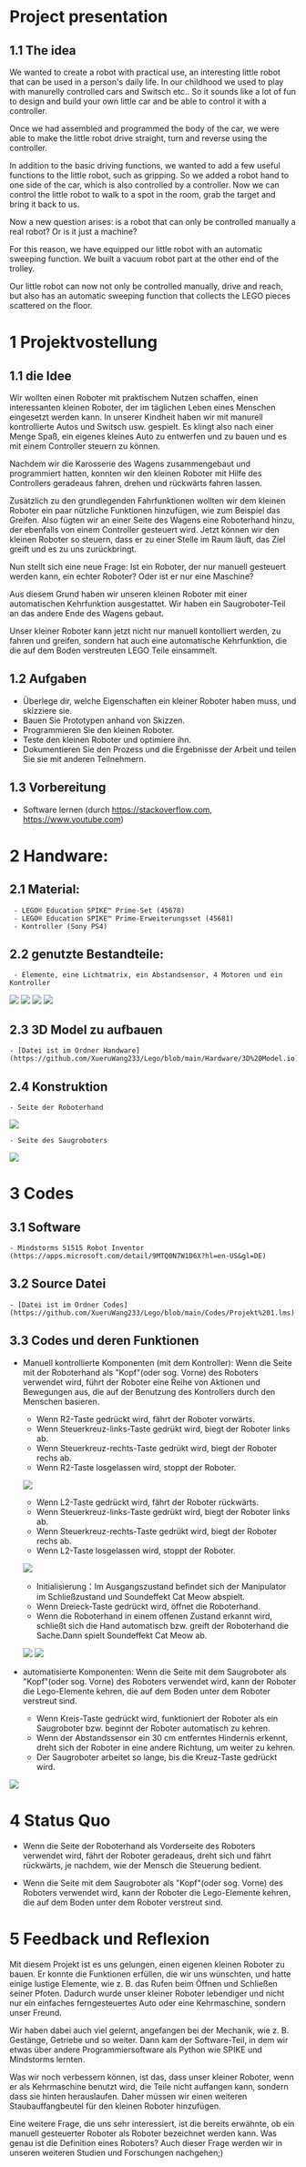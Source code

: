 # Project presentation
## 1.1 The idea
We wanted to create a robot with practical use, an interesting little robot that can be used in a person's daily life. In our childhood we used to play with manurelly controlled cars and Switsch etc.. So it sounds like a lot of fun to design and build your own little car and be able to control it with a controller.

Once we had assembled and programmed the body of the car, we were able to make the little robot drive straight, turn and reverse using the controller.

In addition to the basic driving functions, we wanted to add a few useful functions to the little robot, such as gripping. So we added a robot hand to one side of the car, which is also controlled by a controller. Now we can control the little robot to walk to a spot in the room, grab the target and bring it back to us.

Now a new question arises: is a robot that can only be controlled manually a real robot? Or is it just a machine?

For this reason, we have equipped our little robot with an automatic sweeping function. We built a vacuum robot part at the other end of the trolley.

Our little robot can now not only be controlled manually, drive and reach, but also has an automatic sweeping function that collects the LEGO pieces scattered on the floor.

# 1 Projektvostellung
## 1.1 die Idee
Wir wollten einen Roboter mit praktischem Nutzen schaffen, einen interessanten kleinen Roboter, der im täglichen Leben eines Menschen eingesetzt werden kann. In unserer Kindheit haben wir mit manurell kontrollierte Autos und Switsch usw. gespielt. Es klingt also nach einer Menge Spaß, ein eigenes kleines Auto zu entwerfen und zu bauen und es mit einem Controller steuern zu können.

Nachdem wir die Karosserie des Wagens zusammengebaut und programmiert hatten, konnten wir den kleinen Roboter mit Hilfe des Controllers geradeaus fahren, drehen und rückwärts fahren lassen.

Zusätzlich zu den grundlegenden Fahrfunktionen wollten wir dem kleinen Roboter ein paar nützliche Funktionen hinzufügen, wie zum Beispiel das Greifen. Also fügten wir an einer Seite des Wagens eine Roboterhand hinzu, der ebenfalls von einem Controller gesteuert wird. Jetzt können wir den kleinen Roboter so steuern, dass er zu einer Stelle im Raum läuft, das Ziel greift und es zu uns zurückbringt.

Nun stellt sich eine neue Frage: Ist ein Roboter, der nur manuell gesteuert werden kann, ein echter Roboter? Oder ist er nur eine Maschine?

Aus diesem Grund haben wir unseren kleinen Roboter mit einer automatischen Kehrfunktion ausgestattet. Wir haben ein Saugroboter-Teil an das andere Ende des Wagens gebaut. 

Unser kleiner Roboter kann jetzt nicht nur manuell kontolliert werden, zu fahren und greifen, sondern hat auch eine automatische Kehrfunktion, die die auf dem Boden verstreuten LEGO Teile einsammelt.
## 1.2 Aufgaben
- Überlege dir, welche Eigenschaften ein kleiner Roboter haben muss, und skizziere sie.
- Bauen Sie Prototypen anhand von Skizzen.
- Programmieren Sie den kleinen Roboter.
- Teste den kleinen Roboter und optimiere ihn.
- Dokumentieren Sie den Prozess und die Ergebnisse der Arbeit und teilen Sie sie mit anderen Teilnehmern.
## 1.3 Vorbereitung
- Software lernen (durch https://stackoverflow.com, https://www.youtube.com)
# 2 Handware:
## 2.1 Material:
     - LEGO® Education SPIKE™ Prime-Set (45678)
     - LEGO® Education SPIKE™ Prime-Erweiterungsset (45681)
     - Kontroller (Sony PS4)
## 2.2 genutzte Bestandteile:
     - Elemente, eine Lichtmatrix, ein Abstandsensor, 4 Motoren und ein Kontroller
  
       
![](https://github.com/XueruWang233/Lego/blob/main/Hardware/Standteile%201.png)
![](https://github.com/XueruWang233/Lego/blob/main/Hardware/Standteile%202.png)
![](https://github.com/XueruWang233/Lego/blob/main/Hardware/Standteile%203.png)
![](https://github.com/XueruWang233/Lego/blob/main/Hardware/Kontrolle.JPG)

## 2.3 3D Model zu aufbauen
    - [Datei ist im Ordner Handware](https://github.com/XueruWang233/Lego/blob/main/Hardware/3D%20Model.io)
## 2.4 Konstruktion
    - Seite der Roboterhand

![](https://github.com/XueruWang233/Lego/blob/main/Hardware/Roboterhand%203.JPG)

    - Seite des Saugroboters

![](https://github.com/XueruWang233/Lego/blob/main/Hardware/Sauberroboter%203.JPG)

# 3 Codes
## 3.1 Software
    - Mindstorms 51515 Robot Inventor (https://apps.microsoft.com/detail/9MTQ0N7W1D6X?hl=en-US&gl=DE)
## 3.2 Source Datei
    - [Datei ist im Ordner Codes](https://github.com/XueruWang233/Lego/blob/main/Codes/Projekt%201.lms)
## 3.3 Codes und deren Funktionen
- Manuell kontrollierte Komponenten (mit dem Kontroller): Wenn die Seite mit der Roboterhand als "Kopf"(oder sog. Vorne) des Roboters verwendet wird, führt der Roboter eine Reihe von Aktionen und Bewegungen aus, die auf der Benutzung des Kontrollers durch den Menschen basieren.
    - Wenn R2-Taste gedrückt wird, fährt der Roboter vorwärts.
    - Wenn Steuerkreuz-links-Taste gedrükt wird, biegt der Roboter links ab.
    - Wenn Steuerkreuz-rechts-Taste gedrükt wird, biegt der Roboter rechs ab.
    - Wenn R2-Taste losgelassen wird, stoppt der Roboter.

  ![](https://github.com/XueruWang233/Lego/blob/main/Codes/Fahren(nach%20vorne)%20und%20Abbiegen.png)

    - Wenn L2-Taste gedrückt wird, fährt der Roboter rückwärts.
    - Wenn Steuerkreuz-links-Taste gedrükt wird, biegt der Roboter links ab.
    - Wenn Steuerkreuz-rechts-Taste gedrükt wird, biegt der Roboter rechs ab.
    - Wenn L2-Taste losgelassen wird, stoppt der Roboter.

  ![](https://github.com/XueruWang233/Lego/blob/main/Codes/Ru%CC%88ckfahren%20und%20Abbigen.png)

    - Initialisierung：Im Ausgangszustand befindet sich der Manipulator im Schließzustand und Soundeffekt Cat Meow abspielt.
    - Wenn Dreieck-Taste gedrückt wird, öffnet die Roboterhand.
    - Wenn die Roboterhand in einem offenen Zustand erkannt wird, schließt sich die Hand automatisch bzw. greift der Roboterhand die Sache.Dann spielt Soundeffekt Cat Meow ab.

  ![](https://github.com/XueruWang233/Lego/blob/main/Codes/Initialisierung(Verschluss)%20des%20Roboterhands.png)
  ![](https://github.com/XueruWang233/Lego/blob/main/Codes/Roboterhand%20kontrollieren.png)

- automatisierte Komponenten: Wenn die Seite mit dem Saugroboter als "Kopf"(oder sog. Vorne) des Roboters verwendet wird, kann der Roboter die Lego-Elemente kehren, die auf dem Boden unter dem Roboter verstreut sind.
    - Wenn Kreis-Taste gedrückt wird, funktioniert der Roboter als ein Saugroboter bzw. beginnt der Roboter automatisch zu kehren.
    - Wenn der Abstandssensor ein 30 cm entferntes Hindernis erkennt, dreht sich der Roboter in eine andere Richtung, um weiter zu kehren.
    - Der Saugroboter arbeitet so lange, bis die Kreuz-Taste gedrückt wird.

 ![](https://github.com/XueruWang233/Lego/blob/main/Codes/Programmierung_Sauberroboter.png)

# 4 Status Quo
- Wenn die Seite der Roboterhand als Vorderseite des Roboters verwendet wird, fährt der Roboter geradeaus, dreht sich und fährt rückwärts, je nachdem, wie der Mensch die Steuerung bedient.

- Wenn die Seite mit dem Saugroboter als "Kopf"(oder sog. Vorne) des Roboters verwendet wird, kann der Roboter die Lego-Elemente kehren, die auf dem Boden unter dem Roboter verstreut sind.

# 5 Feedback und Reflexion
Mit diesem Projekt ist es uns gelungen, einen eigenen kleinen Roboter zu bauen. Er konnte die Funktionen erfüllen, die wir uns wünschten, und hatte einige lustige Elemente, wie z. B. das Rufen beim Öffnen und Schließen seiner Pfoten. Dadurch wurde unser kleiner Roboter lebendiger und nicht nur ein einfaches ferngesteuertes Auto oder eine Kehrmaschine, sondern unser Freund.

Wir haben dabei auch viel gelernt, angefangen bei der Mechanik, wie z. B. Gestänge, Getriebe und so weiter. Dann kam der Software-Teil, in dem wir etwas über andere Programmiersoftware als Python wie SPIKE und Mindstorms lernten.

Was wir noch verbessern können, ist das, dass unser kleiner Roboter, wenn er als Kehrmaschine benutzt wird, die Teile nicht auffangen kann, sondern dass sie hinten herauslaufen. Daher müssen wir einen weiteren Staubauffangbeutel für den kleinen Roboter hinzufügen.

Eine weitere Frage, die uns sehr interessiert, ist die bereits erwähnte, ob ein manuell gesteuerter Roboter als Roboter bezeichnet werden kann. Was genau ist die Definition eines Roboters? Auch dieser Frage werden wir in unseren weiteren Studien und Forschungen nachgehen;)

